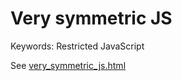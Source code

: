 # Very symmetric JS

Keywords: Restricted JavaScript

See [very_symmetric_js.html](http://shinh.skr.jp/obf/very_symmetric_js.html)

